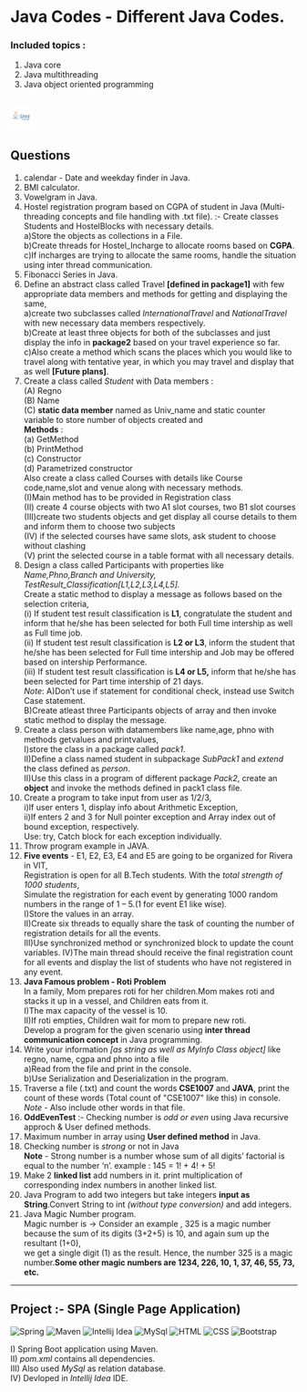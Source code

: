 # Java Codes - Different Java Codes.

### Included topics :
1. Java core 
2. Java multithreading 
3. Java object oriented programming 


<img width="40px"  alt="Java" src="https://raw.githubusercontent.com/github/explore/80688e429a7d4ef2fca1e82350fe8e3517d3494d/topics/java/java.png" /> <br/>
---
## Questions 
1. calendar - Date and weekday finder in Java.
2. BMI calculator.
3. Vowelgram in Java.
4. Hostel registration program based on CGPA of student in Java (Multi-threading concepts and file handling with .txt file). :- Create classes Students and HostelBlocks with necessary details.<br/> a)Store the objects as collections in a File.<br/>  b)Create threads for Hostel_Incharge to allocate rooms based on **CGPA**.<br/> c)If incharges are trying to allocate the same rooms, handle the situation using inter thread communication.
5. Fibonacci Series in Java.
6. Define an abstract class called Travel **[defined in package1]** with few appropriate data members and methods for getting and displaying the same,<br/>
a)create two subclasses called  *InternationalTravel*  and  *NationalTravel*  with new necessary data members respectively.<br/> 
b)Create at least three objects for both of the subclasses and just display the info in **package2** based on your travel experience so far.<br/> 
c)Also create a method which scans the places which you would like to travel along with tentative year, in which you may travel and display that as well **[Future plans]**.
7. Create a class called *Student* with Data members : <br/> 
(A) Regno <br/>
(B) Name <br/> 
(C) **static data member** named as Univ_name and static counter variable to store number of objects created and <br/> 
**Methods** : <br/>
(a) GetMethod <br/>
(b) PrintMethod <br/>
(c) Constructor <br/>
(d) Parametrized constructor <br/>
Also create a class called Courses with details like Course code,name,slot and venue along with necessary methods.<br/>
(I)Main method has to be provided in Registration class <br/> 
(II) create 4 course objects with two A1 slot courses, two B1 slot courses <br/>
(III)create two students objects and get display all course details to them and inform them to choose two subjects <br/>
(IV) if the selected courses have same slots, ask student to choose without clashing <br/>
(V) print the selected course in a table format with all necessary details.
8. Design a class called Participants with properties like *Name,Phno,Branch and University, TestResult_Classification[L1,L2,L3,L4,L5].* <br/>
Create a static method to display a message as follows based on the selection criteria,<br/>
(i) If student test result classification is **L1**, congratulate the student and inform that he/she has been selected for both Full time intership as well as Full time job. <br/>
(ii) If student test result classification is **L2 or L3**, inform the student that he/she has been selected for Full time intership and Job may be offered based on intership Performance. <br/>
(iii) If student test result classification is **L4 or L5,** inform that he/she has been selected for Part time intership of 21 days.<br/>
*Note*: 
A)Don’t use if statement for conditional check, instead use Switch Case statement.<br/>
B)Create atleast three Participants objects of array and then invoke static method to display the message.
9. Create a class person with datamembers like name,age, phno with methods getvalues and printvalues,<br/> 
I)store the class in a package called *pack1*.  
II)Define a class named student in subpackage *SubPack1* and *extend* the class defined as *person*.  
II)Use this class in a program of different package *Pack2*, create an **object** and invoke the methods defined in pack1 class file.
10. Create a program to take input from user as 1/2/3, <br/>
i)If user enters 1, display info about Arithmetic Exception, <br/>
ii)If enters 2 and 3 for Null pointer exception and Array index out of bound exception, respectively. <br/>
Use: try, Catch block for each exception individually.
11. Throw program example in JAVA.
12. **Five events** -  E1, E2, E3, E4 and E5 are going to be organized for Rivera in VIT, <br/> 
Registration is open for all B.Tech students. With the *total strength of 1000 students*, <br/> 
Simulate the registration for each event by generating 1000 random numbers in the range of 1 – 5.(1 for event E1 like wise).<br/> 
I)Store the values in an array.  
II)Create six threads to equally share the task of counting the number of registration details for all the events.  
III)Use synchronized method or synchronized block to update the count variables. 
IV)The main thread should receive the final registration count for all events and display the list of students who have not registered in any event.
13. **Java Famous problem - Roti Problem** <br/>
In a family, Mom prepares roti for her children.Mom makes roti and stacks it up in a vessel, and Children eats from it. <br/>
I)The max capacity of the vessel is 10. <br/>
II)If roti empties, Children wait for mom to prepare new roti. <br/>
Develop a program for the given scenario using **inter thread communication concept** in Java programming.
14. Write your information *[as string as well as MyInfo Class object]* like regno, name, cgpa and phno into a file <br/>
a)Read from the file and print in the console. <br/> 
b)Use Serialization and Deserialization in the program. <br/>
15. Traverse a file (.txt) and count the words **CSE1007** and **JAVA**, print the count of these words (Total count of "CSE1007" like this) in console.<br/>
*Note* - Also include other words in that file. 
16. **OddEvenTest** :- Checking number is *odd or even* using Java recursive approch & User defined methods.
17. Maximum number in array using **User defined method** in Java.
18. Checking number is *strong* or not in Java <br/> 
**Note** - Strong number is a number whose sum of all digits’ factorial is equal to the number ‘n’. example : 145 = 1! + 4! + 5! 
19. Make 2 **linked list** add numbers in it. print multiplication of corresponding index numbers in another linked list.
20. Java Program to add two integers but take integers **input as String**.Convert String to int *(without type conversion)* and add integers.
21. Java Magic Number program. <br/>
Magic number is -> Consider an example ,  325 is a magic number because the sum of its digits (3+2+5) is 10, and again sum up the resultant (1+0), <br/>
we get a single digit (1) as the result. Hence, the number 325 is a magic number.**Some other magic numbers are 1234, 226, 10, 1, 37, 46, 55, 73, etc.**


---
## Project :- SPA (Single Page Application)
<p>
<img alt="Spring" src="https://img.shields.io/badge/Spring_Boot-F2F4F9?style=for-the-badge&logo=spring-boot" />
<img alt="Maven"  src="https://img.shields.io/badge/apache_maven-C71A36?style=for-the-badge&logo=apachemaven&logoColor=white" />
<img alt ="Intellij Idea"src="https://img.shields.io/badge/IntelliJIDEA-000000.svg?style=for-the-badge&logo=intellij-idea&logoColor=white"/>
<img alt="MySql" src="https://img.shields.io/badge/MySQL-00000F?style=for-the-badge&logo=mysql&logoColor=white" />
<img alt="HTML"  src="https://img.shields.io/badge/HTML-239120?style=for-the-badge&logo=html5&logoColor=white" />
<img alt="CSS"   src="https://img.shields.io/badge/CSS-239120?&style=for-the-badge&logo=css3&logoColor=white" />
<img alt="Bootstrap" src="https://img.shields.io/badge/Bootstrap-563D7C?style=for-the-badge&logo=bootstrap&logoColor=white" /> </p>

I) Spring Boot application using Maven. <br/>
II) *pom.xml* contains all dependencies. <br/>
III) Also used *MySql* as relation database. <br/>
IV) Devloped in *Intellij Idea* IDE.
